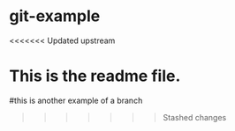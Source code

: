# git-example


<<<<<<< Updated upstream

This is the readme file.
=======
#this is another example of a branch
>>>>>>> Stashed changes
